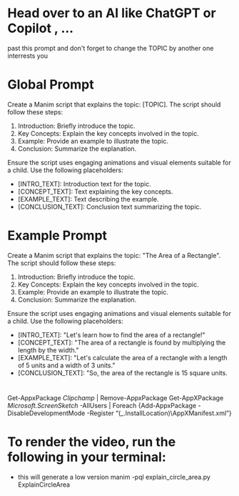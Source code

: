 # Head over to an AI like ChatGPT or Copilot , ...

past this prompt and don't forget to change the TOPIC by another one interrests you

# Global Prompt

Create a Manim script that explains the topic: [TOPIC]. The script should follow these steps:

1. Introduction: Briefly introduce the topic.
2. Key Concepts: Explain the key concepts involved in the topic.
3. Example: Provide an example to illustrate the topic.
4. Conclusion: Summarize the explanation.

Ensure the script uses engaging animations and visual elements suitable for a child. Use the following placeholders:

- [INTRO_TEXT]: Introduction text for the topic.
- [CONCEPT_TEXT]: Text explaining the key concepts.
- [EXAMPLE_TEXT]: Text describing the example.
- [CONCLUSION_TEXT]: Conclusion text summarizing the topic.

# Example Prompt

Create a Manim script that explains the topic: "The Area of a Rectangle". The script should follow these steps:

1. Introduction: Briefly introduce the topic.
2. Key Concepts: Explain the key concepts involved in the topic.
3. Example: Provide an example to illustrate the topic.
4. Conclusion: Summarize the explanation.

Ensure the script uses engaging animations and visual elements suitable for a child. Use the following placeholders:

- [INTRO_TEXT]: "Let's learn how to find the area of a rectangle!"
- [CONCEPT_TEXT]: "The area of a rectangle is found by multiplying the length by the width."
- [EXAMPLE_TEXT]: "Let's calculate the area of a rectangle with a length of 5 units and a width of 3 units."
- [CONCLUSION_TEXT]: "So, the area of the rectangle is 15 square units.

#

Get-AppxPackage _Clipchamp_ | Remove-AppxPackage
Get-AppXPackage _Microsoft.ScreenSketch_ -AllUsers | Foreach {Add-AppxPackage -DisableDevelopmentMode -Register “$($\_.InstallLocation)\AppXManifest.xml”}

# To render the video, run the following in your terminal:

- this will generate a low version
  manim -pql explain_circle_area.py ExplainCircleArea
